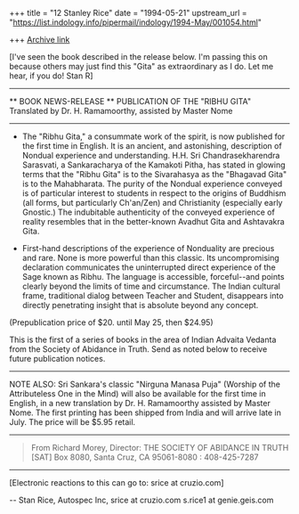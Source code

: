 +++
title = "12 Stanley Rice"
date = "1994-05-21"
upstream_url = "https://list.indology.info/pipermail/indology/1994-May/001054.html"

+++
[Archive link](https://list.indology.info/pipermail/indology/1994-May/001054.html)

[I've seen the book described in the release below. I'm 
passing this on because others may just find this "Gita"
as extraordinary as I do. Let me hear, if you do!  Stan R]

___________________________________________________________

** BOOK NEWS-RELEASE ** PUBLICATION OF THE "RIBHU GITA"
Translated by Dr. H. Ramamoorthy, assisted by Master Nome
___________________________________________________________

- The "Ribhu Gita," a consummate work of the spirit, is now
published for the first time in English. It is an ancient, and
astonishing, description of Nondual experience and understanding.
  H.H. Sri Chandrasekharendra Sarasvati, a Sankaracharya of the
Kamakoti Pitha, has stated in glowing terms that the "Ribhu
Gita" is to the Sivarahasya as the "Bhagavad Gita" is to the
Mahabharata. The purity of the Nondual experience conveyed 
is of particular interest to students in respect to the origins
of Buddhism (all forms, but particularly Ch'an/Zen) and
Christianity (especially early Gnostic.) The indubitable 
authenticity of the conveyed experience of reality resembles that
in the better-known Avadhut Gita and Ashtavakra Gita.

- First-hand descriptions of the experience of Nonduality are 
precious and rare. None is more powerful than this classic. Its
uncompromising declaration communicates the uninterrupted
direct experience of the Sage known as Ribhu. The language
is accessible, forceful--and points clearly beyond the limits of
time and circumstance. The Indian cultural frame, traditional
dialog between Teacher and Student, disappears into directly
penetrating insight that is absolute beyond any concept.

(Prepublication price of $20. until May 25, then $24.95) 

This is the first of a series of books in the area of Indian
Advaita Vedanta from the Society of Abidance in Truth. 
Send as noted below to receive future publication notices.

---------
NOTE ALSO: Sri Sankara's classic "Nirguna Manasa Puja" (Worship
of the Attributeless One in the Mind) will also be available
for the first time in English, in a new translation by Dr.
H. Ramamoorthy assisted by Master Nome. The first printing
has been shipped from India and will arrive late in July.
The price will be $5.95 retail.
_______________________________________________________________

>From Richard Morey, Director: 
THE SOCIETY OF ABIDANCE IN TRUTH  [SAT]
Box 8080, Santa Cruz, CA 95061-8080  :  408-425-7287
_______________________________________________________________

[Electronic reactions to this can go to: srice at cruzio.com]

-- 
Stan Rice, Autospec Inc, srice at cruzio.com  s.rice1 at genie.geis.com








